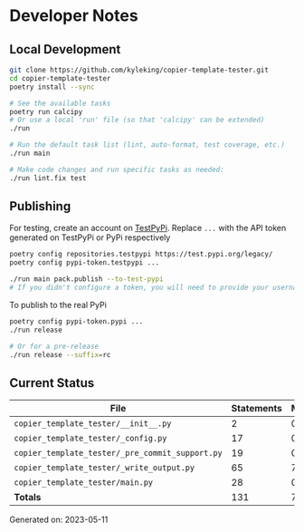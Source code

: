# Developer Notes

## Local Development

```sh
git clone https://github.com/kyleking/copier-template-tester.git
cd copier-template-tester
poetry install --sync

# See the available tasks
poetry run calcipy
# Or use a local 'run' file (so that 'calcipy' can be extended)
./run

# Run the default task list (lint, auto-format, test coverage, etc.)
./run main

# Make code changes and run specific tasks as needed:
./run lint.fix test
```

## Publishing

For testing, create an account on [TestPyPi](https://test.pypi.org/legacy/). Replace `...` with the API token generated on TestPyPi or PyPi respectively

```sh
poetry config repositories.testpypi https://test.pypi.org/legacy/
poetry config pypi-token.testpypi ...

./run main pack.publish --to-test-pypi
# If you didn't configure a token, you will need to provide your username and password to publish
```

To publish to the real PyPi

```sh
poetry config pypi-token.pypi ...
./run release

# Or for a pre-release
./run release --suffix=rc
```

## Current Status

<!-- {cts} COVERAGE -->
| File                                            |   Statements |   Missing |   Excluded | Coverage   |
|-------------------------------------------------|--------------|-----------|------------|------------|
| `copier_template_tester/__init__.py`            |            2 |         0 |          0 | 100.0%     |
| `copier_template_tester/_config.py`             |           17 |         0 |          3 | 100.0%     |
| `copier_template_tester/_pre_commit_support.py` |           19 |         0 |          0 | 100.0%     |
| `copier_template_tester/_write_output.py`       |           65 |         7 |         12 | 89.2%      |
| `copier_template_tester/main.py`                |           28 |         0 |         15 | 100.0%     |
| **Totals**                                      |          131 |         7 |         30 | 94.7%      |

Generated on: 2023-05-11
<!-- {cte} -->
